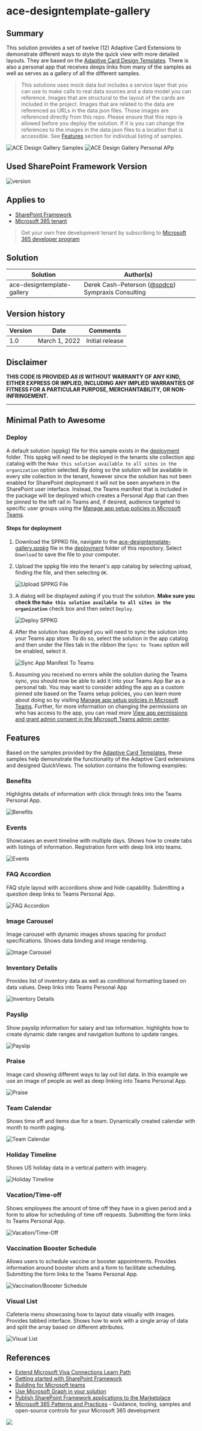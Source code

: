# ace-designtemplate-gallery

## Summary

This solution provides a set of twelve (12) Adaptive Card Extensions to demonstrate different ways to style the quick view with more detailed layouts. They are based on the [Adaptive Card Design Templates](https://github.com/pnp/AdaptiveCards-Templates). There is also a personal app that receives deeps links from many of the samples as well as serves as a gallery of all the different samples.

>This solutions uses mock data but includes a service layer that you can use to make calls to real data sources and a data model you can reference. Images that are structural to the layout of the cards are included in the project. Images that are related to the data are referenced as URLs in the data.json files. Those images are referenced directly from this repo. Please ensure that this repo is allowed before you deploy the solution. If it is you can change the references to the images in the data.json files to a location that is accessible.
>See [Features](#Features) section for individual listing of samples.

![ACE Design Gallery Samples](./assets/ACEDesignGallery.gif)
![ACE Design Gallery Personal APp](./assets/PersonalApp.gif)

## Used SharePoint Framework Version

![version](https://img.shields.io/badge/version-1.13-green.svg)

## Applies to

- [SharePoint Framework](https://aka.ms/spfx)
- [Microsoft 365 tenant](https://docs.microsoft.com/en-us/sharepoint/dev/spfx/set-up-your-developer-tenant)

> Get your own free development tenant by subscribing to [Microsoft 365 developer program](http://aka.ms/o365devprogram)

## Solution

Solution|Author(s)
--------|---------
ace-designtemplate-gallery| Derek Cash-Peterson ([@spdcp](https://twitter.com/spdcp)) Sympraxis Consulting

## Version history

Version|Date|Comments
-------|----|--------
1.0|March 1, 2022|Initial release

## Disclaimer

**THIS CODE IS PROVIDED *AS IS* WITHOUT WARRANTY OF ANY KIND, EITHER EXPRESS OR IMPLIED, INCLUDING ANY IMPLIED WARRANTIES OF FITNESS FOR A PARTICULAR PURPOSE, MERCHANTABILITY, OR NON-INFRINGEMENT.**

---

## Minimal Path to Awesome

### Deploy

A default solution (sppkg) file for this sample exists in the [deployment](./deployment) folder. This sppkg will need to be deployed in the tenants site collection app catalog with the `Make this solution available to all sites in the organization` option selected. By doing so the solution will be available in every site collection in the tenant, however since the solution has not been enabled for SharePoint deployment it will not be seen anywhere in the SharePoint user interface. Instead, the Teams manifest that is included in the package will be deployed which creates a Personal App that can then be pinned to the left rail in Teams and, if desired, audience targeted to specific user groups using the [Manage app setup policies in Microsoft Teams](https://docs.microsoft.com/en-us/MicrosoftTeams/teams-app-setup-policies).

#### Steps for deployment

1. Download the SPPKG file, navigate to the [ace-designtemplate-gallery.sppkg](./deployment/ace-designtemplate-gallery.sppkg) file in the [deployment](./deployment) folder of this repository. Select `Download` to save the file to your computer.
1. Upload the sppkg file into the tenant's app catalog by selecting upload, finding the file, and then selecting `OK`.

    ![Upload SPPKG File](./assets/uploadsppkg.png)

1. A dialog will be displayed asking if you trust the solution. **Make sure you check the `Make this solution available to all sites in the organization`** check box and then select `Deploy`.

    ![Deploy SPPKG](./assets/deploysppkg.png)

1. After the solution has deployed you will need to sync the solution into your Teams app store. To do so, select the solution in the app catalog and then under the files tab in the ribbon the `Sync to Teams` option will be enabled, select it.

    ![Sync App Manifest To Teams](./assets/synctoteams.png)

1. Assuming you received no errors while the solution during the Teams sync, you should now be able to add it into your Teams App Bar as a personal tab. You may want to consider adding the app as a custom pinned site based on the Teams setup policies, you can learn more about doing so by visiting [Manage app setup policies in Microsoft Teams](https://docs.microsoft.com/en-us/MicrosoftTeams/teams-app-setup-policies). Further, for more information on changing the permissions on who has access to the app, you can read more [View app permissions and grant admin consent in the Microsoft Teams admin center](https://docs.microsoft.com/en-us/microsoftteams/app-permissions-admin-center).

## Features

Based on the samples provided by the [Adaptive Card Templates](https://github.com/pnp/AdaptiveCards-Templates), these samples help demonstrate the functionality of the Adaptive Card extensions and designed QuickViews. The solution contains the following examples:

### Benefits

Highlights details of information with click through links into the Teams Personal App.

![Benefits](./assets/benefits.gif)

### Events

Showcases an event timeline with multiple days. Shows how to create tabs with listings of information. Registration form with deep link into teams.

![Events](./assets/eventschedule.gif)

### FAQ Accordion

FAQ style layout with accordions show and hide capability. Submitting a question deep links to Teams Personal App.

![FAQ Accordion](./assets/faq.gif)

### Image Carousel

Image carousel with dynamic images shows spacing for product specifications. Shows data binding and image rendering.

![Image Carousel](./assets/imagecarousel.gif)

### Inventory Details

Provides list of inventory data as well as conditional formatting based on data values. Deep links into Teams Personal App

![Inventory Details](./assets/inventory.gif)

### Payslip

Show payslip information for salary and tax information. highlights how to create dynamic date ranges and navigation buttons to update ranges.

![Payslip](./assets/payslip.gif)

### Praise

Image card showing different ways to lay out list data. In this example we use an image of people as well as deep linking into Teams Personal App.

![Praise](./assets/praise.gif)

### Team Calendar

Shows time off and items due for a team. Dynamically created calendar with month to month paging.

![Team Calendar](./assets/teamcalendar.gif)

### Holiday Timeline

Shows US holiday data in a vertical pattern with imagery.

![Holiday Timeline](./assets/holiday.gif)

### Vacation/Time-off

Shows employees the amount of time off they have in a given period and a form to allow for scheduling of time off requests. Submitting the form links to Teams Personal App.

![Vacation/Time-Off](./assets/timeoff.gif)

### Vaccination Booster Schedule

Allows users to schedule vaccine or booster appointments. Provides information around booster shots and a form to facilitate scheduling. Submitting the form links to the Teams Personal App.

![Vaccination/Booster Schedule](./assets/vaccine.gif)

### Visual List

Cafeteria menu showcasing how to layout data visually with images. Provides tabbed interface. Shows how to work with a single array of data and split the array based on different attributes.

![Visual List](./assets/cafe.gif)

## References

- [Extend Microsoft Viva Connections Learn Path](https://aka.ms/m365/dev/learn/connections)
- [Getting started with SharePoint Framework](https://docs.microsoft.com/en-us/sharepoint/dev/spfx/set-up-your-developer-tenant)
- [Building for Microsoft teams](https://docs.microsoft.com/en-us/sharepoint/dev/spfx/build-for-teams-overview)
- [Use Microsoft Graph in your solution](https://docs.microsoft.com/en-us/sharepoint/dev/spfx/web-parts/get-started/using-microsoft-graph-apis)
- [Publish SharePoint Framework applications to the Marketplace](https://docs.microsoft.com/en-us/sharepoint/dev/spfx/publish-to-marketplace-overview)
- [Microsoft 365 Patterns and Practices](https://aka.ms/m365pnp) - Guidance, tooling, samples and open-source controls for your Microsoft 365 development

<img src="https://pnptelemetry.azurewebsites.net/spfx-reference-scenarios/samples/ace-designtemplate-gallery" />
